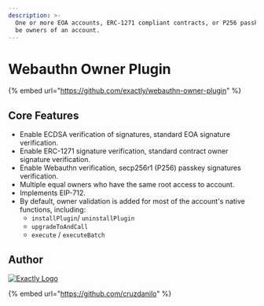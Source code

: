 ```yaml
---
description: >-
  One or more EOA accounts, ERC-1271 compliant contracts, or P256 passkeys can
  be owners of an account.
---
```


# Webauthn Owner Plugin

{% embed url="https://github.com/exactly/webauthn-owner-plugin" %}

## Core Features

* Enable ECDSA verification of signatures, standard EOA signature verification.
* Enable ERC-1271 signature verification, standard contract owner signature verification.
* Enable Webauthn verification, secp256r1 (P256) passkey signatures verification.
* Multiple equal owners who have the same root access to account.
* Implements EIP-712.
* By default, owner validation is added for most of the account's native functions, including:
  * `installPlugin`/ `uninstallPlugin`
  * `upgradeToAndCall`
  * `execute` / `executeBatch`

## Author

[<img src="https://files.gitbook.com/v0/b/gitbook-x-prod.appspot.com/o/spaces%2FImI9L0KXrv1O4bMTE21k%2Fuploads%2FnSTewa6S36xgaoZKWxEr%2FExactly-logo-2.png?alt=media&#x26;token=339826d1-7f65-4a94-84fe-837dc5dc0cd8" alt="Exactly Logo" data-size="original">](https://exact.ly/)

{% embed url="https://github.com/cruzdanilo" %}
